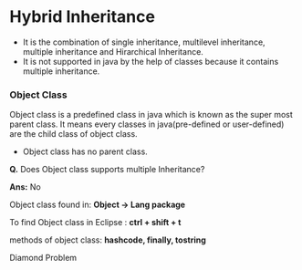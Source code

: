 # Hybrid Inheritance
- It is the combination of single inheritance, multilevel inheritance, multiple inheritance and Hirarchical Inheritance.
- It is not supported in java by the help of classes because it contains multiple inheritance.

[](https://github.com/sudhansu-sek-panda/QSpider_Tutorial/blob/main/Core%20Java/class20/Resources/Hybrid.png)
### Object Class
Object class is a predefined class in java which is known as the super most parent class. It means every classes in java(pre-defined or user-defined) are the child class of object class. 
- Object class has no parent class.  

**Q.** Does Object class supports multiple Inheritance? 


**Ans:** No      

Object class found in:
**Object -> Lang package**  

To find Object class in 
Eclipse : **ctrl + shift + t**

methods of object class: **hashcode, finally, tostring**

Diamond Problem
